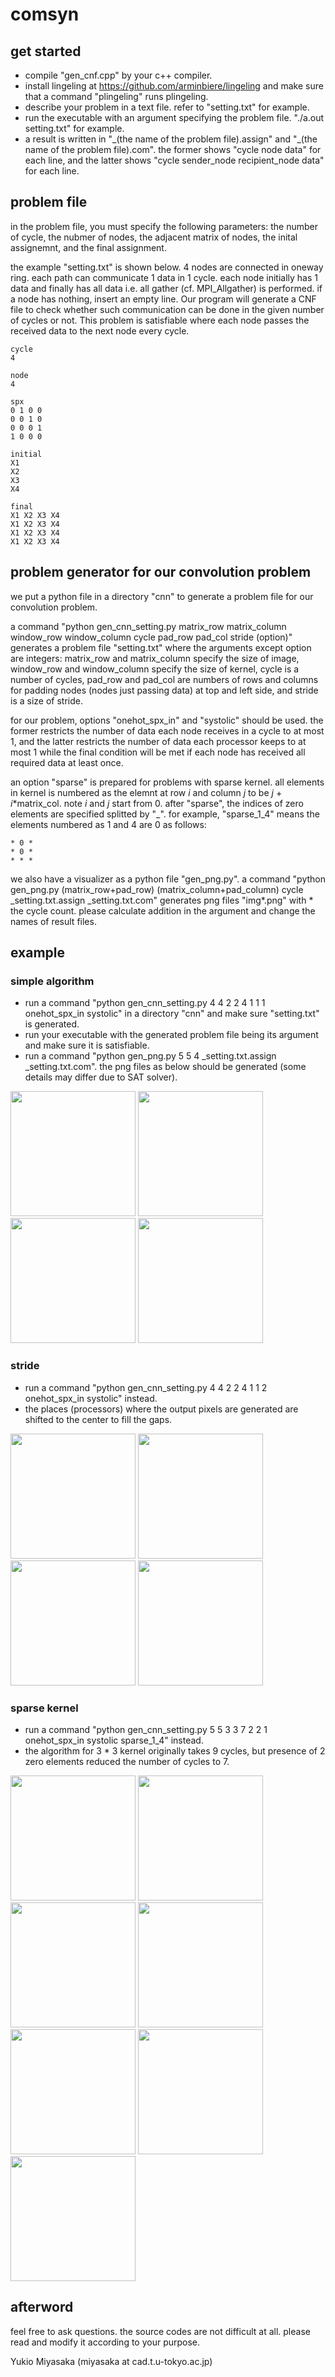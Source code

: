 # comsyn
## get started
 - compile "gen_cnf.cpp" by your c++ compiler.
 - install lingeling at https://github.com/arminbiere/lingeling and make sure that a command "plingeling" runs plingeling.
 - describe your problem in a text file. refer to "setting.txt" for example.
 - run the executable with an argument specifying the problem file. "./a.out setting.txt" for example.
 - a result is written in "\_(the name of the problem file).assign" and "\_(the name of the problem file).com".
 the former shows "cycle node data" for each line, and the latter shows "cycle sender_node recipient_node data" for each line.

## problem file
in the problem file, you must specify the following parameters:
the number of cycle, the nubmer of nodes, the adjacent matrix of nodes, the inital assignemnt, and the final assignment.

the example "setting.txt" is shown below. 4 nodes are connected in oneway ring. each path can communicate 1 data in 1 cycle.
each node initially has 1 data and finally has all data i.e. all gather (cf. MPI_Allgather) is performed.
if a node has nothing, insert an empty line.
Our program will generate a CNF file to check whether such communication can be done in the given number of cycles or not.
This problem is satisfiable where each node passes the received data to the next node every cycle.
```
cycle
4

node
4

spx
0 1 0 0
0 0 1 0
0 0 0 1
1 0 0 0

initial
X1
X2
X3
X4

final
X1 X2 X3 X4
X1 X2 X3 X4
X1 X2 X3 X4
X1 X2 X3 X4
```

## problem generator for our convolution problem
we put a python file in a directory "cnn" to generate a problem file for our convolution problem.

a command "python gen_cnn_setting.py matrix_row matrix_column window_row window_column cycle pad_row pad_col stride (option)" generates a problem file "setting.txt"
where the arguments except option are integers: matrix_row and matrix_column specify the size of image, window_row and window_column specify the size of kernel,
cycle is a number of cycles, pad_row and pad_col are numbers of rows and columns for padding nodes (nodes just passing data) at top and left side,
and stride is a size of stride.

for our problem, options "onehot_spx_in" and "systolic" should be used. the former restricts the number of data each node receives in a cycle to at most 1,
 and the latter restricts the number of data each processor keeps to at most 1 while the final condition will be met if each node has received all required data at least once.
 
an option "sparse" is prepared for problems with sparse kernel. all elements in kernel is numbered as the elemnt at row *i* and column *j* to be *j* + *i*\*matrix_col.
note *i* and *j* start from 0. after "sparse", the indices of zero elements are specified splitted by "\_".
for example, "sparse_1_4" means the elements numbered as 1 and 4 are 0 as follows:
```
* 0 *
* 0 *
* * *
```

we also have a visualizer as a python file "gen_png.py".
a command "python gen_png.py (matrix_row+pad_row) (matrix_column+pad_column) cycle _setting.txt.assign _setting.txt.com" generates png files "img\*.png" with \* the cycle count.
please calculate addition in the argument and change the names of result files.

## example
### simple algorithm
 - run a command "python gen_cnn_setting.py 4 4 2 2 4 1 1 1 onehot_spx_in systolic" in a directory "cnn" and make sure "setting.txt" is generated.
 - run your executable with the generated problem file being its argument and make sure it is satisfiable.
 - run a command "python gen_png.py 5 5 4 _setting.txt.assign _setting.txt.com". the png files as below should be generated (some details may differ due to SAT solver).
<img src="https://user-images.githubusercontent.com/18373300/77285682-83949300-6cc9-11ea-8080-e28d074ed6e7.png" width="200">
<img src="https://user-images.githubusercontent.com/18373300/77285715-93ac7280-6cc9-11ea-949e-1c8d83b9edc4.png" width="200">
<img src="https://user-images.githubusercontent.com/18373300/77285732-9b6c1700-6cc9-11ea-8402-8952106b417d.png" width="200">
<img src="https://user-images.githubusercontent.com/18373300/77285734-9d35da80-6cc9-11ea-9a5b-56fe2ca2248c.png" width="200">

### stride
 - run a command "python gen_cnn_setting.py 4 4 2 2 4 1 1 2 onehot_spx_in systolic" instead.
 - the places (processors) where the output pixels are generated are shifted to the center to fill the gaps.
 <img src="https://user-images.githubusercontent.com/18373300/77286220-b12e0c00-6cca-11ea-8230-2a941a197fc7.png" width="200">
 <img src="https://user-images.githubusercontent.com/18373300/77286223-b25f3900-6cca-11ea-9ac1-7c69e7a99463.png" width="200">
 <img src="https://user-images.githubusercontent.com/18373300/77286224-b25f3900-6cca-11ea-851f-7ff27b83518b.png" width="200">
 <img src="https://user-images.githubusercontent.com/18373300/77286226-b25f3900-6cca-11ea-9bf2-fc01714b0e75.png" width="200">

### sparse kernel
 - run a command "python gen_cnn_setting.py 5 5 3 3 7 2 2 1 onehot_spx_in systolic sparse_1_4" instead.
 - the algorithm for 3 \* 3 kernel originally takes 9 cycles, but presence of 2 zero elements reduced the number of cycles to 7.
<img src="https://user-images.githubusercontent.com/18373300/77286650-9dcf7080-6ccb-11ea-8080-be4b38a527e6.png" width="200">
<img src="https://user-images.githubusercontent.com/18373300/77286653-9e680700-6ccb-11ea-86a7-f0b8411be3c1.png" width="200">
<img src="https://user-images.githubusercontent.com/18373300/77286654-9e680700-6ccb-11ea-9262-5968ba882870.png" width="200">
<img src="https://user-images.githubusercontent.com/18373300/77286655-9f009d80-6ccb-11ea-90d2-703e4f79f4d8.png" width="200">
<img src="https://user-images.githubusercontent.com/18373300/77286656-9f009d80-6ccb-11ea-81c4-e7853df000be.png" width="200">
<img src="https://user-images.githubusercontent.com/18373300/77286658-9f993400-6ccb-11ea-860f-8fb56225bd10.png" width="200">
<img src="https://user-images.githubusercontent.com/18373300/77286659-9f993400-6ccb-11ea-9bbe-80c2a0c0d0a2.png" width="200">

## afterword
feel free to ask questions.
the source codes are not difficult at all. please read and modify it according to your purpose.

Yukio Miyasaka (miyasaka at cad.t.u-tokyo.ac.jp)
